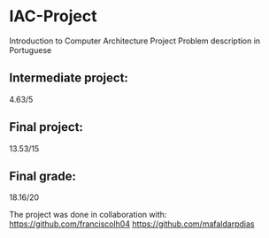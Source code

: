 # IAC-Project

Introduction to Computer Architecture Project
Problem description in Portuguese

## Intermediate project:
4.63/5

## Final project:
13.53/15

## Final grade:
18.16/20

The project was done in collaboration with:
    https://github.com/franciscolh04
    https://github.com/mafaldarpdias
